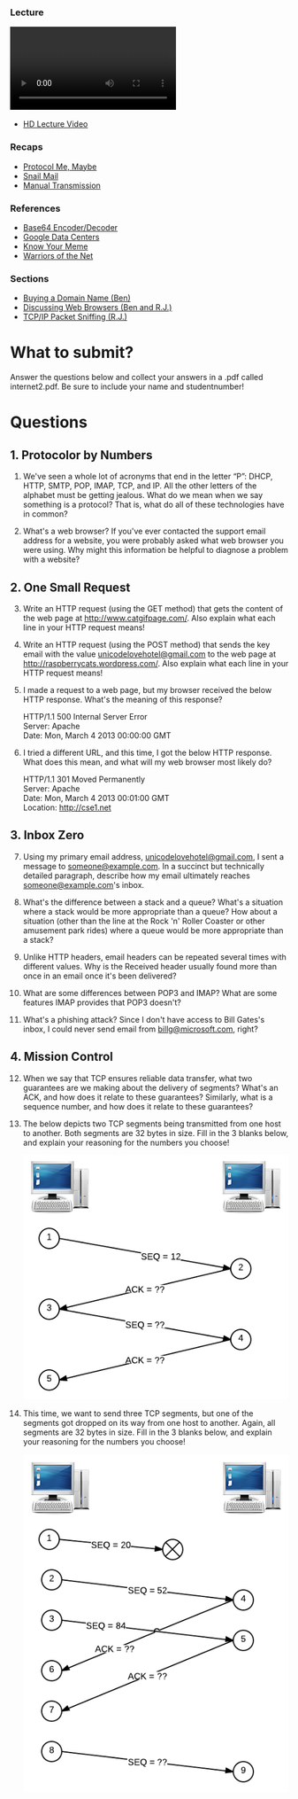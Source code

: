 ### Lecture <!-- pset4 Internet, continued -->

![videoplayer](http://cdn.computerscience1.net/2013/spring/lectures/4/lecture4-360p.mp4)

* [HD Lecture Video](http://cse1.net/video?v=lectures/4/lecture4)

### Recaps
* [Protocol Me, Maybe](http://cse1.net/recaps/9-protocols.html)
* [Snail Mail](http://cse1.net/recaps/10-email.html)
* [Manual Transmission](http://cse1.net/recaps/11-tcpip.html)

### References
* [Base64 Encoder/Decoder](http://www.base64encode.org/)
* [Google Data Centers](http://www.google.com/about/datacenters/)
* [Know Your Meme](http://knowyourmeme.com/)
* [Warriors of the Net](https://www.youtube.com/watch?v=Ve7_4ot-Dzs)

### Sections
* [Buying a Domain Name (Ben)](http://cse1.net/video?v=sections/4/buying_a_domain_name/buying_a_domain_name)
* [Discussing Web Browsers (Ben and R.J.)](http://cse1.net/video?v=sections/4/discussing_web_browsers/discussing_web_browsers)
* [TCP/IP Packet Sniffing (R.J.)](http://cse1.net/video?v=sections/4/tcp_ip_packet_sniffing/tcp_ip_packet_sniffing)

# What to submit?
Answer the questions below and collect your answers in a .pdf called internet2.pdf. Be sure to include your name and studentnumber!

# Questions

## 1. Protocolor by Numbers
1. We've seen a whole lot of acronyms that end in the letter “P”: DHCP, HTTP, SMTP,
POP, IMAP, TCP, and IP. All the other letters of the alphabet must be getting jealous. What do
we mean when we say something is a protocol? That is, what do all of these technologies have in
common?

2. What's a web browser? If you've ever contacted the support email address for a
website, you were probably asked what web browser you were using. Why might this information
be helpful to diagnose a problem with a website?

## 2. One Small Request
3. Write an HTTP request (using the GET method) that gets the content of the web
page at http://www.catgifpage.com/. Also explain what each line in your HTTP request means!

4. Write an HTTP request (using the POST method) that sends the key email with
the value unicodelovehotel@gmail.com to the web page at http://raspberrycats.wordpress.com/.
Also explain what each line in your HTTP request means!

5. I made a request to a web page, but my browser received the below HTTP response.
What's the meaning of this response?

	HTTP/1.1 500 Internal Server Error<br/>
	Server: Apache<br/>
	Date: Mon, March 4 2013 00:00:00 GMT

6. I tried a different URL, and this time, I got the below HTTP response. What
does this mean, and what will my web browser most likely do?

	HTTP/1.1 301 Moved Permanently<br/>
	Server: Apache<br/>
	Date: Mon, March 4 2013 00:01:00 GMT<br/>
	Location: http://cse1.net

## 3. Inbox Zero
7. Using my primary email address, unicodelovehotel@gmail.com, I sent a message
to someone@example.com. In a succinct but technically detailed paragraph, describe how my email
ultimately reaches someone@example.com's inbox.

8. What's the difference between a stack and a queue? What's a situation where a stack
would be more appropriate than a queue? How about a situation (other than the line at the Rock
'n' Roller Coaster or other amusement park rides) where a queue would be more appropriate than
a stack?

9. Unlike HTTP headers, email headers can be repeated several times with different
values. Why is the Received header usually found more than once in an email once it's been delivered?

10. What are some differences between POP3 and IMAP? What are some features
IMAP provides that POP3 doesn't?

11. What's a phishing attack? Since I don't have access to Bill Gates's inbox, I could
never send email from billg@microsoft.com, right?

## 4. Mission Control
12. When we say that TCP ensures reliable data transfer, what two guarantees are we
making about the delivery of segments? What's an ACK, and how does it relate to these guarantees?
Similarly, what is a sequence number, and how does it relate to these guarantees?

13. The below depicts two TCP segments being transmitted from one host to another.
Both segments are 32 bytes in size. Fill in the 3 blanks below, and explain your reasoning for the
numbers you choose!

	![TCP1!](pset41.png)

14. This time, we want to send three TCP segments, but one of the segments got dropped
on its way from one host to another. Again, all segments are 32 bytes in size. Fill in the 3 blanks
below, and explain your reasoning for the numbers you choose!

	![TCP2!](pset42.png)
